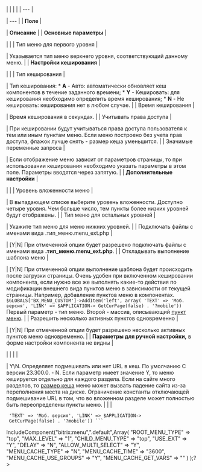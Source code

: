|  |  |  |
| --- |

| --- |
| **Поле** |

| **Описание** |
| **Основные параметры** |

| |
| Тип меню для первого уровня |

| Указывается тип меню верхнего уровня, соответствующий данному меню. |
| **Настройки кеширования** |

| |
| Тип кеширования |

| Тип кеширования:  * **A** - Авто: автоматически обновляет кеш компонентов в течение заданного времени; * **Y** - Кешировать: для кеширования необходимо определить время кеширования; * **N** - Не кешировать: кеширования нет в любом случае. |
| Время кеширования |

| Время кеширования в секундах. |
| Учитывать права доступа |

| При кешировании будут учитываться права доступа пользователя к тем или иным пунктам меню. Если меню построено без учета прав доступа, флажок лучше снять - размер кеша уменьшится. |
| Значимые переменные запроса |

| Если отображение меню зависит от параметров страницы, то при использовании кеширования необходимо указать параметры в этом поле. Параметры вводятся через запятую. |
| **Дополнительные настройки** |

| |
| Уровень вложенности меню |

| В выпадающем списке выберите уровень вложенности. Доступно четыре уровня. Чем больше число, тем пункты более низких уровней будут отображены. |
| Тип меню для остальных уровней |

| Укажите тип меню для меню нижних уровней. |
| Подключать файлы с именами вида .тип\_меню.menu\_ext.php |

| [Y|N] При отмеченной опции будет разрешено подключать файлы с именами вида **.тип\_меню.menu\_ext.php**. |
| Откладывать выполнение шаблона меню |

| [Y|N] При отмеченной опции выполнение шаблона будет происходить после загрузки страницы. Очень удобен при включенном кешировании компонента, если нужно все же выполнять какие-то действия по модификации внешнего вида пунктов меню в зависимости от текущей страницы. Например, добавление пунктов меню в компонентах.  ``` $GLOBALS['BX_MENU_CUSTOM']->AddItem('left', array(
 'TEXT' => 'Моб. версия', 'LINK' => $APPLICATION->
 GetCurPage(false) . '?mobile')) ```   Первый параметр - тип меню. Второй - массив, описывающий [пункт меню](http://dev.1c-bitrix.ru/learning/course/index.php?COURSE_ID=43&LESSON_ID=3473#arr_menu). |
| Разрешить несколько активных пунктов одновременно |

| [Y|N] При отмеченной опции будет разрешено несколько активных пунктов меню одновременно. |
| **Параметры для ручной настройки,** в форме настройки компонента не видны |

| |
|  |

| Y\N. Определяет подмешивать или нет URL в кеш. По умолчанию    С версии 23.300.0. - N. Если параметр имеет значение Y, то меню кешируется отдельно для каждого раздела. Если на сайте много разделов, то [размер кеша](https://dev.1c-bitrix.ru/learning/course/?COURSE_ID=43&LESSON_ID=5402 "Проблемы при кешировании меню") меню может вызвать падение сайта из-за переполнения места на диске. Ограничение константы отключающей подмешивание URL в том, что во вложенном разделе может полностью быть переопределены пункты меню. |
|  |

``` $GLOBALS['BX_MENU_CUSTOM']->AddItem('left', array(
 'TEXT' => 'Моб. версия', 'LINK' => $APPLICATION->
 GetCurPage(false) . '?mobile')) ```

```
<?$APPLICATION->IncludeComponent("bitrix:menu",".default",Array(

		"ROOT_MENU_TYPE" => "top", 

		"MAX_LEVEL" => "1", 

		"CHILD_MENU_TYPE" => "top", 

		"USE_EXT" => "Y",

		"DELAY" => "N",

		"ALLOW_MULTI_SELECT" => "Y",

		"MENU_CACHE_TYPE" => "N", 

		"MENU_CACHE_TIME" => "3600", 

		"MENU_CACHE_USE_GROUPS" => "Y", 

		"MENU_CACHE_GET_VARS" => "" 

	)

);?>


```